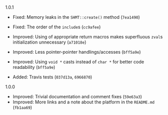 
1.0.1

 * Fixed: Memory leaks in the `SHMT::create()` method (`7ea1490`)
 * Fixed: The order of the `include`s (`cc9afee`)

 * Improved: Using of appropriate return macros makes superfluous `zval`s initialization unnecessary (`a71018e`)
 * Improved: Less pointer-pointer handlings/accesses (`bff5a9e`)
 * Improved: Using `void *` casts instead of `char *` for better code readability (`bff5a9e`)

 * Added: Travis tests (`037d13a`, `6966870`)

1.0.0

 * Improved: Trivial documentation and comment fixes (`59e63a3`)
 * Improved: More links and a note about the platform in the `README.md` (`fb1aa69`)

